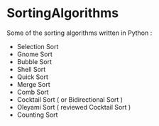 # SortingAlgorithms

Some of the sorting algorithms written in Python :

* Selection Sort
* Gnome Sort
* Bubble Sort 
* Shell Sort
* Quick Sort
* Merge Sort
* Comb Sort
* Cocktail Sort ( or Bidirectional Sort )
* Oleyami Sort ( reviewed Cocktail Sort )
* Counting Sort
